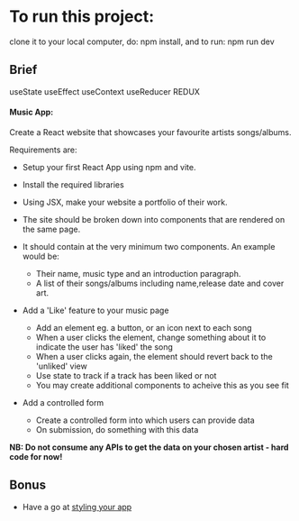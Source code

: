 # To run this project:
clone it to your local computer, do: npm install, and to run: npm run dev 
## Brief

useState
useEffect
useContext
useReducer
REDUX


#### Music App: 

Create a React website that showcases your favourite artists songs/albums.

Requirements are:

 - Setup your first React App using npm and vite.
 - Install the required libraries
 - Using JSX, make your website a portfolio of their work.
 - The site should be broken down into components that are rendered on the same page.
 - It should contain at the very minimum two components. An example would be:
    - Their name, music type and an introduction paragraph.
    - A list of their songs/albums including name,release date and cover art.
 - Add a 'Like' feature to your music page
   - Add an element eg. a button, or an icon next to each song
   - When a user clicks the element, change something about it to indicate the user has 'liked' the song
   - When a user clicks again, the element should revert back to the 'unliked' view
   - Use state to track if a track has been liked or not
   - You may create additional components to acheive this as you see fit

- Add a controlled form
  - Create a controlled form into which users can provide data
  - On submission, do something with this data 

**NB: Do not consume any APIs to get the data on your chosen artist - hard code for now!**

## Bonus
- Have a go at [styling your app](https://react.dev/learn#adding-styles)